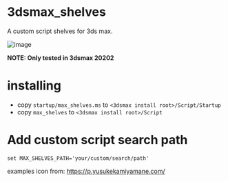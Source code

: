 # 3dsmax_shelves
A custom script shelves for 3ds max.

![image](https://imgur.com/gallery/A6s6T2Q)

**NOTE: Only tested in 3dsmax 20202**

# installing
- copy `startup/max_shelves.ms` to `<3dsmax install root>/Script/Startup`
- copy `max_shelves` to `<3dsmax install root>/Script`

# Add custom script search path
```
set MAX_SHELVES_PATH='your/custom/search/path'
```

examples icon from:
https://p.yusukekamiyamane.com/
